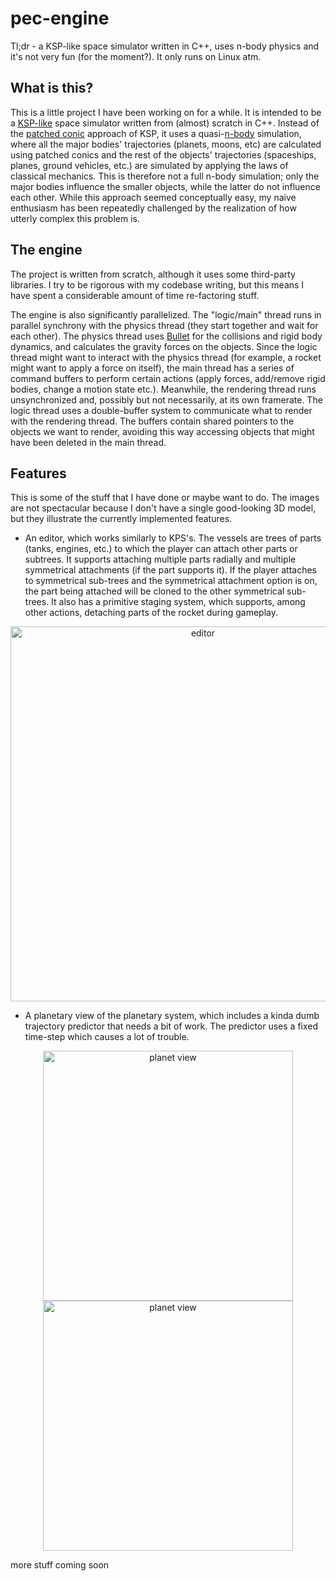 # pec-engine

Tl;dr - a KSP-like space simulator written in C++, uses n-body physics and it's not very fun (for the moment?). It only runs on Linux atm.

## What is this?

This is a little project I have been working on for a while. It is intended to be a [KSP-like](https://en.wikipedia.org/wiki/Kerbal_Space_Program) space simulator written from (almost) scratch in C++.
Instead of the [patched conic](https://en.wikipedia.org/wiki/Patched_conic_approximation) approach of KSP, it uses a quasi-[n-body](https://en.wikipedia.org/wiki/N-body_simulation) simulation, where all the major bodies' trajectories (planets, moons, etc) are calculated using patched conics and the rest of the objects' trajectories (spaceships, planes, ground vehicles, etc.) are simulated by applying the laws of classical mechanics. This is therefore not a full n-body simulation; only the major bodies influence the smaller objects, while the latter do not influence each other.
While this approach seemed conceptually easy, my naive enthusiasm has been repeatedly challenged by the realization of how utterly complex this problem is. 

## The engine

The project is written from scratch, although it uses some third-party libraries. I try to be rigorous with my codebase writing, but this means I have spent a considerable amount of time re-factoring stuff.

The engine is also significantly parallelized. The "logic/main" thread runs in parallel synchrony with the physics thread (they start together and wait for each other). The physics thread uses [Bullet](https://github.com/bulletphysics/bullet3) for the collisions and rigid body dynamics, and calculates the gravity forces on the objects. 
Since the logic thread might want to interact with the physics thread (for example, a rocket might want to apply a force on itself), the main thread has a series of command buffers to perform certain actions (apply forces, add/remove rigid bodies, change a motion state etc.). Meanwhile, the rendering thread runs unsynchronized and, possibly but not necessarily, at its own framerate. The logic thread uses a double-buffer system to communicate what to render with the rendering thread. The buffers contain shared pointers to the objects we want to render, avoiding this way accessing objects that might have been deleted in the main thread.

## Features

This is some of the stuff that I have done or maybe want to do. The images are not spectacular because I don't have a single good-looking 3D model, but they illustrate the currently implemented features.

- An editor, which works similarly to KPS's. The vessels are trees of parts (tanks, engines, etc.) to which the player can attach other parts or subtrees. It supports attaching multiple parts radially and multiple symmetrical attachments (if the part supports it). If the player attaches to symmetrical sub-trees and the symmetrical attachment option is on, the part being attached will be cloned to the other symmetrical sub-trees. It also has a primitive staging system, which supports, among other actions, detaching parts of the rocket during gameplay.

<p align="center">
  <img src="https://i.imgur.com/9jEMq8Q.png" alt="editor" width="600"/>
</p>

- A planetary view of the planetary system, which includes a kinda dumb trajectory predictor that needs a bit of work. The predictor uses a fixed time-step which causes a lot of trouble.

<p align="center">
  <img src="https://i.imgur.com/idLDucC.png" alt="planet view" width="400"/>
  <img src="https://i.imgur.com/bHR4FoW.png" alt="planet view" width="400"/>
</p>

more stuff coming soon


